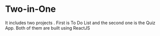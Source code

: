 # Two-in-One
It includes two projects . First is To Do List and the second one is the Quiz App. Both of them are built using ReactJS
